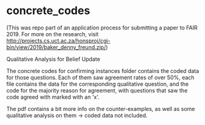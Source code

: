 # concrete_codes
(This was repo part of an application process for submitting a paper to FAIR 2019. For more on the research, visit http://projects.cs.uct.ac.za/honsproj/cgi-bin/view/2019/baker_denny_freund.zip/)


Qualitative Analysis for Belief Update

The concrete codes for confirming instances folder contains the coded data for those questions. Each of them saw
agreement rates of over 50%, each file contains the data for the corresponding qualitative question, and the code
for the majority reason for agreement, with questions that saw the code agreed with marked with an 'x'.

The pdf contains a bit more info on the counter-examples, as well as some qualitative analysis on them -> coded data not included.



